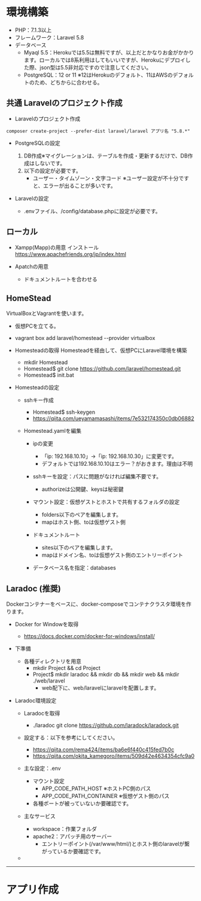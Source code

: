 # 環境構築

* PHP：7.1.3以上
* フレームワーク：Laravel 5.8
* データベース
    * Myaql 5.5：Herokuでは5.5は無料ですが、以上だとかなりお金がかかります。ローカルでは8系利用はしてもいいですが、Herokuにデプロイした際、json型は5.5非対応ですので注意してください。
    * PostgreSQL：12 or 11 ※12はHerokuのデフォルト、11はAWSのデフォルトのため、どちからに合わせる。

## 共通 Laravelのプロジェクト作成

* Laravelのプロジェクト作成

```shel
composer create-project --prefer-dist laravel/laravel アプリ名 "5.8.*"
```
* PostgreSQLの設定
    1. DB作成※マイグレーションは、テーブルを作成・更新するだけで、DB作成はしないです。
    2. 以下の設定が必要です。
        * ユーザー・タイムゾーン・文字コード    ※ユーザー設定が不十分ですと、エラーが出ることが多いです。

* Laravelの設定
    * .envファイル、/config/database.phpに設定が必要です。

## ローカル

* Xampp(Mapp)の用意
インストール
https://www.apachefriends.org/jp/index.html

* Apatchの用意
    * ドキュメントルートを合わせる

## HomeStead
VirtualBoxとVagrantを使います。

* 仮想PCを立てる。
* vagrant box add laravel/homestead --provider virtualbox

* Homesteadの取得
Homesteadを経由して、仮想PCにLaravel環境を構築
    * mkdir Homestead
    * Homestead$ git clone https://github.com/laravel/homestead.git
    * Homestead$ init.bat

* Homesteadの設定
    * sshキー作成
        * Homestead$ ssh-keygen
        * https://qiita.com/ueyamamasashi/items/7e532174350c0db06882
    * Homestead.yamlを編集
        
        * ipの変更
            * 「ip: 192.168.10.10」→「ip: 192.168.10.30」に変更です。
            * デフォルトでは192.168.10.10はエラー？がおきます。理由は不明
        
        * sshキーを設定：パスに問題がなければ編集不要です。
            * authorizeは公開鍵、keysは秘密鍵

        * マウント設定：仮想ゲストとホストで共有するフォルダの設定
            * folders以下のペアを編集します。 
            * mapはホスト側、toは仮想ゲスト側

        * ドキュメントルート
            * sites以下のペアを編集します。
            * mapはドメイン名、toは仮想ゲスト側のエントリーポイント
        
        * データベース名を指定：databases


## Laradoc (推奨)
Dockerコンテナーをベースに、docker-composeでコンテナクラスタ環境を作ります。

* Docker for Windowを取得
    * https://docs.docker.com/docker-for-windows/install/

* 下準備
    * 各種ディレクトリを用意
        * mkdir Project && cd Project
        * Project$ mkdir laradoc && mkdir db && mkdir web && mkdir ./web/laravel
            * web配下に、web/laravelにlaravelを配置します。

* Laradoc環境設定 
    * Laradocを取得
        * ./laradoc git clone https://github.com/laradock/laradock.git
    * 設定する：以下を参考にしてください。
        * https://qiita.com/rema424/items/ba6e6f440c415fed7b0c
        * https://qiita.com/okita_kamegoro/items/509d42e4634354cfc9a0
        
    * 主な設定：.env
        * マウント設定 
            * APP_CODE_PATH_HOST ※ホストPC側のパス
            * APP_CODE_PATH_CONTAINER ※仮想ゲスト側のパス
        * 各種ポートが被っていないか要確認です。

    * 主なサービス
        * workspace：作業フォルダ
        * apache2：アパッチ用のサーバー
            * エントリーポイント(/var/www/html/)とホスト側のlaravelが繋がっているか要確認です。
    
    * 
-----

# アプリ作成
